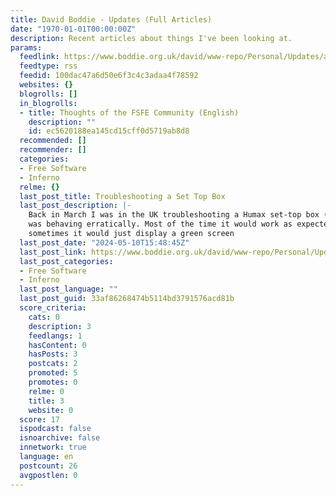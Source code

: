 ```yaml
---
title: David Boddie - Updates (Full Articles)
date: "1970-01-01T00:00:00Z"
description: Recent articles about things I've been looking at.
params:
  feedlink: https://www.boddie.org.uk/david/www-repo/Personal/Updates/articles.rss
  feedtype: rss
  feedid: 100dac47a6d50e6f3c4c3adaa4f78592
  websites: {}
  blogrolls: []
  in_blogrolls:
  - title: Thoughts of the FSFE Community (English)
    description: ""
    id: ec5620188ea145cd15cff0d5719ab8d8
  recommended: []
  recommender: []
  categories:
  - Free Software
  - Inferno
  relme: {}
  last_post_title: Troubleshooting a Set Top Box
  last_post_description: |-
    Back in March I was in the UK troubleshooting a Humax set-top box (STB) that
    was behaving erratically. Most of the time it would work as expected, but
    sometimes it would just display a green screen
  last_post_date: "2024-05-10T15:48:45Z"
  last_post_link: https://www.boddie.org.uk/david/www-repo/Personal/Updates/2024/2024-05-10.html
  last_post_categories:
  - Free Software
  - Inferno
  last_post_language: ""
  last_post_guid: 33af86268474b5114bd3791576acd81b
  score_criteria:
    cats: 0
    description: 3
    feedlangs: 1
    hasContent: 0
    hasPosts: 3
    postcats: 2
    promoted: 5
    promotes: 0
    relme: 0
    title: 3
    website: 0
  score: 17
  ispodcast: false
  isnoarchive: false
  innetwork: true
  language: en
  postcount: 26
  avgpostlen: 0
---
```

